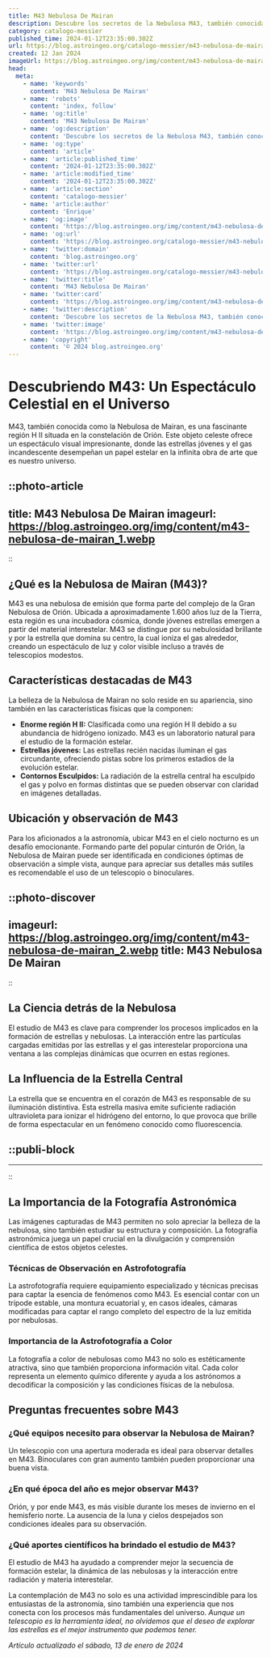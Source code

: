 ```yaml
---
title: M43 Nebulosa De Mairan
description: Descubre los secretos de la Nebulosa M43, también conocida como la Nebulosa de Mairan, una maravilla cósmica en la constelación de Orión.
category: catalogo-messier
published_time: 2024-01-12T23:35:00.302Z
url: https://blog.astroingeo.org/catalogo-messier/m43-nebulosa-de-mairan
created: 12 Jan 2024
imageUrl: https://blog.astroingeo.org/img/content/m43-nebulosa-de-mairan_1.webp
head:
  meta:
    - name: 'keywords'
      content: 'M43 Nebulosa De Mairan'
    - name: 'robots'
      content: 'index, follow'
    - name: 'og:title'
      content: 'M43 Nebulosa De Mairan'
    - name: 'og:description'
      content: 'Descubre los secretos de la Nebulosa M43, también conocida como la Nebulosa de Mairan, una maravilla cósmica en la constelación de Orión.'
    - name: 'og:type'
      content: 'article'
    - name: 'article:published_time'
      content: '2024-01-12T23:35:00.302Z'
    - name: 'article:modified_time'
      content: '2024-01-12T23:35:00.302Z'
    - name: 'article:section'
      content: 'catalogo-messier'
    - name: 'article:author'
      content: 'Enrique'
    - name: 'og:image'
      content: 'https://blog.astroingeo.org/img/content/m43-nebulosa-de-mairan_1.webp'
    - name: 'og:url'
      content: 'https://blog.astroingeo.org/catalogo-messier/m43-nebulosa-de-mairan'
    - name: 'twitter:domain'
      content: 'blog.astroingeo.org'
    - name: 'twitter:url'
      content: 'https://blog.astroingeo.org/catalogo-messier/m43-nebulosa-de-mairan'
    - name: 'twitter:title'
      content: 'M43 Nebulosa De Mairan'
    - name: 'twitter:card'
      content: 'https://blog.astroingeo.org/img/content/m43-nebulosa-de-mairan_1.webp'
    - name: 'twitter:description'
      content: 'Descubre los secretos de la Nebulosa M43, también conocida como la Nebulosa de Mairan, una maravilla cósmica en la constelación de Orión.'
    - name: 'twitter:image'
      content: 'https://blog.astroingeo.org/img/content/m43-nebulosa-de-mairan_1.webp'
    - name: 'copyright'
      content: '© 2024 blog.astroingeo.org'
---
```

# Descubriendo M43: Un Espectáculo Celestial en el Universo

M43, también conocida como la Nebulosa de Mairan, es una fascinante región H II situada en la constelación de Orión. Este objeto celeste ofrece un espectáculo visual impresionante, donde las estrellas jóvenes y el gas incandescente desempeñan un papel estelar en la infinita obra de arte que es nuestro universo.


::photo-article
---
title: M43 Nebulosa De Mairan
imageurl: https://blog.astroingeo.org/img/content/m43-nebulosa-de-mairan_1.webp
---
::


## ¿Qué es la Nebulosa de Mairan (M43)?

M43 es una nebulosa de emisión que forma parte del complejo de la Gran Nebulosa de Orión. Ubicada a aproximadamente 1.600 años luz de la Tierra, esta región es una incubadora cósmica, donde jóvenes estrellas emergen a partir del material interestelar. M43 se distingue por su nebulosidad brillante y por la estrella que domina su centro, la cual ioniza el gas alrededor, creando un espectáculo de luz y color visible incluso a través de telescopios modestos.

## Características destacadas de M43

La belleza de la Nebulosa de Mairan no solo reside en su apariencia, sino también en las características físicas que la componen:

- **Enorme región H II:** Clasificada como una región H II debido a su abundancia de hidrógeno ionizado. M43 es un laboratorio natural para el estudio de la formación estelar.
- **Estrellas jóvenes:** Las estrellas recién nacidas iluminan el gas circundante, ofreciendo pistas sobre los primeros estadios de la evolución estelar.
- **Contornos Esculpidos:** La radiación de la estrella central ha esculpido el gas y polvo en formas distintas que se pueden observar con claridad en imágenes detalladas.
  
## Ubicación y observación de M43

Para los aficionados a la astronomía, ubicar M43 en el cielo nocturno es un desafío emocionante. Formando parte del popular cinturón de Orión, la Nebulosa de Mairan puede ser identificada en condiciones óptimas de observación a simple vista, aunque para apreciar sus detalles más sutiles es recomendable el uso de un telescopio o binoculares.


::photo-discover
---
imageurl: https://blog.astroingeo.org/img/content/m43-nebulosa-de-mairan_2.webp
title: M43 Nebulosa De Mairan
---
::


## La Ciencia detrás de la Nebulosa

El estudio de M43 es clave para comprender los procesos implicados en la formación de estrellas y nebulosas. La interacción entre las partículas cargadas emitidas por las estrellas y el gas interestelar proporciona una ventana a las complejas dinámicas que ocurren en estas regiones.

## La Influencia de la Estrella Central

La estrella que se encuentra en el corazón de M43 es responsable de su iluminación distintiva. Esta estrella masiva emite suficiente radiación ultravioleta para ionizar el hidrógeno del entorno, lo que provoca que brille de forma espectacular en un fenómeno conocido como fluorescencia.


  ::publi-block
  ---
  ---
  ::
  
  
## La Importancia de la Fotografía Astronómica

Las imágenes capturadas de M43 permiten no solo apreciar la belleza de la nebulosa, sino también estudiar su estructura y composición. La fotografía astronómica juega un papel crucial en la divulgación y comprensión científica de estos objetos celestes.

### Técnicas de Observación en Astrofotografía

La astrofotografía requiere equipamiento especializado y técnicas precisas para captar la esencia de fenómenos como M43. Es esencial contar con un trípode estable, una montura ecuatorial y, en casos ideales, cámaras modificadas para captar el rango completo del espectro de la luz emitida por nebulosas.

### Importancia de la Astrofotografía a Color

La fotografía a color de nebulosas como M43 no solo es estéticamente atractiva, sino que también proporciona información vital. Cada color representa un elemento químico diferente y ayuda a los astrónomos a decodificar la composición y las condiciones físicas de la nebulosa.

## Preguntas frecuentes sobre M43

### ¿Qué equipos necesito para observar la Nebulosa de Mairan?
Un telescopio con una apertura moderada es ideal para observar detalles en M43. Binoculares con gran aumento también pueden proporcionar una buena vista.

### ¿En qué época del año es mejor observar M43?
Orión, y por ende M43, es más visible durante los meses de invierno en el hemisferio norte. La ausencia de la luna y cielos despejados son condiciones ideales para su observación.

### ¿Qué aportes científicos ha brindado el estudio de M43?
El estudio de M43 ha ayudado a comprender mejor la secuencia de formación estelar, la dinámica de las nebulosas y la interacción entre radiación y materia interestelar.

La contemplación de M43 no solo es una actividad imprescindible para los entusiastas de la astronomía, sino también una experiencia que nos conecta con los procesos más fundamentales del universo. *Aunque un telescopio es la herramienta ideal, no olvidemos que el deseo de explorar las estrellas es el mejor instrumento que podemos tener.*



_Artículo actualizado el sábado, 13 de enero de 2024_